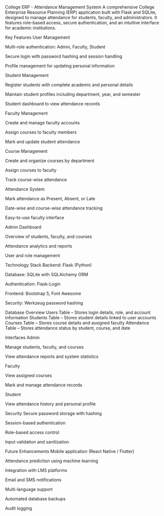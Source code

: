 College ERP - Attendance Management System
A comprehensive College Enterprise Resource Planning (ERP) application built with Flask and SQLite, designed to manage attendance for students, faculty, and administrators.
It features role-based access, secure authentication, and an intuitive interface for academic institutions.

Key Features
User Management

Multi-role authentication: Admin, Faculty, Student

Secure login with password hashing and session handling

Profile management for updating personal information

Student Management

Register students with complete academic and personal details

Maintain student profiles including department, year, and semester

Student dashboard to view attendance records

Faculty Management

Create and manage faculty accounts

Assign courses to faculty members

Mark and update student attendance

Course Management

Create and organize courses by department

Assign courses to faculty

Track course-wise attendance

Attendance System

Mark attendance as Present, Absent, or Late

Date-wise and course-wise attendance tracking

Easy-to-use faculty interface

Admin Dashboard

Overview of students, faculty, and courses

Attendance analytics and reports

User and role management

Technology Stack
Backend: Flask (Python)

Database: SQLite with SQLAlchemy ORM

Authentication: Flask-Login

Frontend: Bootstrap 5, Font Awesome

Security: Werkzeug password hashing

Database Overview
Users Table – Stores login details, role, and account information
Students Table – Stores student details linked to user accounts
Courses Table – Stores course details and assigned faculty
Attendance Table – Stores attendance status by student, course, and date

Interfaces
Admin

Manage students, faculty, and courses

View attendance reports and system statistics

Faculty

View assigned courses

Mark and manage attendance records

Student

View attendance history and personal profile

Security
Secure password storage with hashing

Session-based authentication

Role-based access control

Input validation and sanitization

Future Enhancements
Mobile application (React Native / Flutter)

Attendance prediction using machine learning

Integration with LMS platforms

Email and SMS notifications

Multi-language support

Automated database backups

Audit logging


